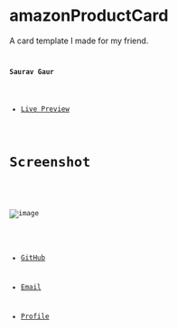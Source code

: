 # amazonProductCard
A card template I made for my friend.
<code>

**Saurav Gaur**

 - [Live Preview](https://saurav1by0.github.io/amazonProductCard/ "Welcome")


 # Screenshot #


<!--   ![Alt text](Capture.PNG?raw=true "Optional Title") -->
![image](https://user-images.githubusercontent.com/59821423/132392082-69b291fc-49ea-4b0a-a74b-99f4bf6b790d.png)

  
- [GitHub](https://github.com/Saurav1by0 "Saurav Gaur")

- [Email](mailto:2014saurav@gmail.com?subject=Hi% "Hi!")

- [Profile](https://www.linkedin.com/in/sauravgaur "Welcome")

</code>


